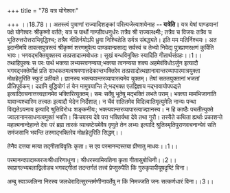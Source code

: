 +++
title = "78 यत्र योगेश्वरः"

+++
।।18.78।। अतस्त्वं पुत्राणां राज्यादिशङ्कां परित्यजेत्याशयेनाह **--
यत्रेति।** यत्र येषां पाण्डवानां पक्षे योगेश्वरः श्रीकृष्णो वर्तते; यत्र
च पार्थो गाण्डीवधनुर्धरः तत्रैव श्री राज्यलक्ष्मीः; तत्रैव च विजयः
तत्रैव च भूतिरुत्तरोत्तराभिवृद्धिश्च; तत्रैव नीतिर्नयोऽपि ध्रुवा
निश्चितेति सर्वत्र संबद्ध्यते। इति मम मतिर्निश्चयः। अत इदानीमपि
तावत्सपुत्रस्त्वं श्रीकृष्णं शरणमुपेत्य पाण्डवान्प्रसाद्य सर्वस्वं च
तेभ्यो निवेद्य पुत्रप्राणरक्षणं कुर्विति भावः। भगवद्भक्तियुक्तस्य
तत्प्रसादात्मबोधतः। सुखं बन्धविमुक्तिः स्यादिति
गीतार्थसंग्रहः।।1।। तथाहिपुरुषः स परः पार्थ भक्त्या
लभ्यस्त्वनन्यया;भक्त्या त्वनन्यया शक्य अहमेवंविधोऽर्जुन इत्यादौ
भगवद्भक्तेर्मोक्षं प्रति साधकतमत्वश्रवणात्तदेकान्तभक्तिरेव
तत्प्रसादोत्थज्ञानावान्तरव्यापारमात्रयुक्ता मोक्षहेतुरिति स्फुटं
प्रतीयते। ज्ञानस्य भक्त्यवान्तरव्यापारत्वमेव युक्तम्। तेषां सततयुक्तानां
भजतां प्रीतिपूर्वकम्। ददामि बुद्धियोगं तं येन मामुपयान्ति ते;भद्भक्त
एतद्विज्ञाय मद्भावायोपपद्यते इत्यादिवचनात्तत्त्वज्ञानमेव
भक्तिरित्युक्तम्। समः सर्वेषु भूतेषु मद्भक्तिं लभते पराम्। भक्त्या
मामभिजानाति यावान्यश्चास्मि तत्त्वतः इत्यादौ भेदेन निर्देशात्। न चैवं
सतितमेव विदित्वातिमृत्युमेति नान्यः पन्था विद्यतेऽयनाय इत्यादि
श्रुतिविरोधः शङ्कनीयः; भक्त्यवान्तरव्यापारत्वाज्ज्ञानस्य। न हि काष्ठैः
पचतीत्युक्ते ज्वालानामसाधनत्वमुक्तं भवति। किंचयस्य देवे परा भक्तिर्यथा
देवे तथा गुरौ। तस्यैते कथिता ह्यर्थाः प्रकाशन्ते महात्मनान्देहान्ते देवः
परं ब्रह्म तारकं व्याचष्टेयमेवैष वृणुते तेन लभ्यः इत्यादि
श्रुतिस्मृतिपुराणवचनान्येवं सति समंजसानि भवन्ति तस्माद्भक्तिरेव
मोक्षहेतुरिति सिद्धम्।।  
  
तेनैव दत्तया मत्या तद्गीताविवृतिः कृता। स एव परमानन्दस्तया प्रीणातु
माधवः।।1।।  
  
परमानन्दपादाब्जरजःश्रीधारिणाधुना। श्रीधरस्वामियतिना कृता
गीतासुबोधिनी।।2।। स्वप्रागल्भ्यबलाद्विलोड्य भगवद्गीतां तदन्तर्गतं तत्त्वं
प्रेप्सुरुपैति किं गुरुकृपापीयूषदृष्टिं विना।  
  
अम्बु स्वाञ्जलिना निरस्य जलधेरादित्सुरन्तर्मणीनावर्तेषु न किं निमज्जति
जनः सत्कर्णधारं विना।।3।।  
  
